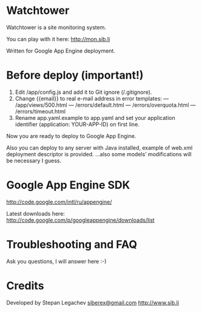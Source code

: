 Watchtower
=============

Watchtower is a site monitoring system.

You can play with it here: http://mon.sib.li

Written for Google App Engine deployment.


Before deploy (important!)
==========================

1. Edit /app/config.js and add it to Git ignore (/.gitignore).
2. Change {{email}} to real e-mail address in error templates:
   — /app/views/500.html
   — /errors/default.html
   — /errors/overquota.html
   — /errors/timeout.html
3. Rename app.yaml.example to app.yaml and set your application
   identifier (application: YOUR-APP-ID) on first line.

Now you are ready to deploy to Google App Engine.

Also you can deploy to any server with Java installed,
example of web.xml deployment descriptor is provided.
...also some models’ modifications will be necessary I guess.


Google App Engine SDK
=====================

http://code.google.com/intl/ru/appengine/

Latest downloads here:
http://code.google.com/p/googleappengine/downloads/list



Troubleshooting and FAQ
=======================

Ask you questions, I will answer here :-)


Credits
=======

Developed by Stepan Legachev <siberex@gmail.com>
http://www.sib.li
